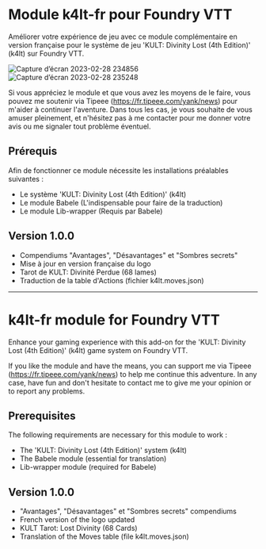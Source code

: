 # Module k4lt-fr pour Foundry VTT
Améliorer votre expérience de jeu avec ce module complémentaire en version française pour le système de jeu 'KULT: Divinity Lost (4th Edition)' (k4lt) sur Foundry VTT.

![Capture d’écran 2023-02-28 234856](https://user-images.githubusercontent.com/100078854/222000696-219101e0-b0a3-4104-bf0a-d75426751519.jpg)
![Capture d’écran 2023-02-28 235248](https://user-images.githubusercontent.com/100078854/222000706-a7d0cad1-c7c0-4408-85a0-fc50888242c9.jpg)

Si vous appréciez le module et que vous avez les moyens de le faire, vous pouvez me soutenir via Tipeee (https://fr.tipeee.com/yank/news) pour m'aider à continuer l'aventure. Dans tous les cas, je vous souhaite de vous amuser pleinement, et n'hésitez pas à me contacter pour me donner votre avis ou me signaler tout problème éventuel.

## Prérequis

Afin de fonctionner ce module nécessite les installations préalables suivantes :
 * Le système 'KULT: Divinity Lost (4th Edition)' (k4lt)
 * Le module Babele (L'indispensable pour faire de la traduction)
 * Le module Lib-wrapper (Requis par Babele)

## Version 1.0.0

 * Compendiums "Avantages", "Désavantages" et "Sombres secrets"
 * Mise à jour en version française du logo
 * Tarot de KULT: Divinité Perdue (68 lames)
 * Traduction de la table d'Actions (fichier k4lt.moves.json) 
 
---------------------------------------------------------------------

# k4lt-fr module for Foundry VTT
Enhance your gaming experience with this add-on for the 'KULT: Divinity Lost (4th Edition)' (k4lt) game system on Foundry VTT.

If you like the module and have the means, you can support me via Tipeee (https://fr.tipeee.com/yank/news) to help me continue this adventure. In any case, have fun and don't hesitate to contact me to give me your opinion or to report any problems.

## Prerequisites

The following requirements are necessary for this module to work :
 * The 'KULT: Divinity Lost (4th Edition)' system (k4lt)
 * The Babele module (essential for translation)
 * Lib-wrapper module (required for Babele)

## Version 1.0.0

 * "Avantages", "Désavantages" et "Sombres secrets" compendiums
 * French version of the logo updated
 * KULT Tarot: Lost Divinity (68 Cards)
 * Translation of the Moves table (file k4lt.moves.json) 
